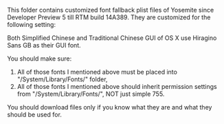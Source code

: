 This folder contains customized font fallback plist files of Yosemite since Developer Preview 5 till RTM build 14A389.
They are customized for the following setting:

Both Simplified Chinese and Traditional Chinese GUI of OS X use Hiragino Sans GB as their GUI font.

You should make sure:
1. All of those fonts I mentioned above must be placed into "/System/Library/Fonts/" folder,
2. All of those fonts I mentioned above should inherit permission settings from "/System/Library/Fonts/", NOT just simple 755.

You should download files only if you know what they are and what they should be used for.